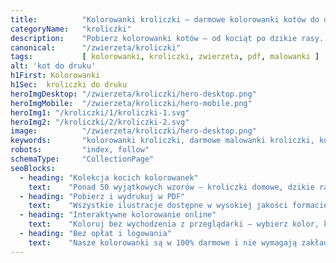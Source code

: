 ```yaml
---
title:          "Kolorowanki kroliczki – darmowe kolorowanki kotów do druku"
categoryName:   "kroliczki"
description:    "Pobierz kolorowanki kotów – od kociąt po dzikie rasy. Wysokiej jakości PDF gotowy do druku."
canonical:      "/zwierzeta/kroliczki"
tags:           [ kolorowanki, kroliczki, zwierzeta, pdf, malowanki ]
alt: 'kot do druku'
h1First: Kolorowanki
h1Sec:  kroliczki do druku
heroImgDesktop: "/zwierzeta/kroliczki/hero-desktop.png"
heroImgMobile:  "/zwierzeta/kroliczki/hero-mobile.png"
heroImg1: "/kroliczki/1/kroliczki-1.svg"
heroImg2: "/kroliczki/2/kroliczki-2.svg"
image:          "/zwierzeta/kroliczki/hero-desktop.png"
keywords:       "kolorowanki kroliczki, darmowe malowanki kroliczki, kolorowanki zwierzeta"
robots:         "index, follow"
schemaType:     "CollectionPage"
seoBlocks:
  - heading: "Kolekcja kocich kolorowanek"
    text:    "Ponad 50 wyjątkowych wzorów – kroliczki domowe, dzikie rasy i zabawne kocięta, idealne dla każdej grupy wiekowej."
  - heading: "Pobierz i wydrukuj w PDF"
    text:    "Wszystkie ilustracje dostępne w wysokiej jakości formacie PDF, gotowe do wydruku na Twojej domowej drukarce."
  - heading: "Interaktywne kolorowanie online"
    text:    "Koloruj bez wychodzenia z przeglądarki – wybierz kolor, kliknij i baw się bez ograniczeń."
  - heading: "Bez opłat i logowania"
    text:    "Nasze kolorowanki są w 100% darmowe i nie wymagają zakładania konta. Pobieraj i koloruj natychmiast."
---
```

